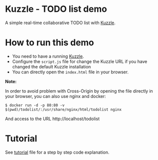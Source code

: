 # Kuzzle - TODO list demo

A simple real-time collaborative TODO list with [Kuzzle](https://github.com/kuzzleio/kuzzle).

# How to run this demo

* You need to have a running [Kuzzle](https://github.com/kuzzleio/kuzzle).
* Configure the `script.js` file for change the Kuzzle URL if you have changed the default Kuzzle installation
* You can directly open the `index.html` file in your browser.
 
**Note:**

In order to avoid problem with Cross-Origin by opening the file directly in your browser, you can also use nginx and docker:

    $ docker run -d -p 80:80 -v $(pwd)/todolist/:/usr/share/nginx/html/todolist nginx
    
And access to the URL http://localhost/todolist

# Tutorial

See [tutorial](tutorial.md) file for a step by step code explanation. 